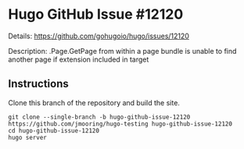 # Hugo GitHub Issue #12120

Details: <https://github.com/gohugoio/hugo/issues/12120>

Description: .Page.GetPage from within a page bundle is unable to find another page if extension included in target

## Instructions

Clone this branch of the repository and build the site.

```text
git clone --single-branch -b hugo-github-issue-12120 https://github.com/jmooring/hugo-testing hugo-github-issue-12120
cd hugo-github-issue-12120
hugo server
```
